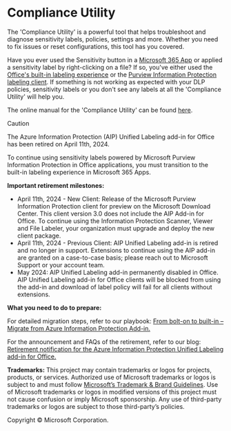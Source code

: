 # Compliance Utility

The 'Compliance Utility' is a powerful tool that helps troubleshoot and diagnose sensitivity labels, policies, settings and more. Whether you need to fix issues or reset configurations, this tool has you covered.

Have you ever used the Sensitivity button in a [Microsoft 365 App](https://www.microsoft.com/en-us/microsoft-365/products-apps-services) or applied a sensitivity label by right-clicking on a file? If so, you've either used the [Office's built-in labeling experience](https://docs.microsoft.com/en-us/microsoft-365/compliance/sensitivity-labels-office-apps?view=o365-worldwide) or the [Purview Information Protection labeling client](https://www.microsoft.com/en-us/download/details.aspx?id=53018). If something is not working as expected with your DLP policies, sensitivity labels or you don't see any labels at all the 'Compliance Utility' will help you.

The online manual for the 'Compliance Utility' can be found [here](https://aka.ms/ComplianceUtility/manual).

> [!CAUTION]
> The Azure Information Protection (AIP) Unified Labeling add-in for Office has been retired on April 11th, 2024.
> 
> To continue using sensitivity labels powered by Microsoft Purview Information Protection in Office applications, you must transition to the built-in labeling experience in Microsoft 365 Apps.
>
> **Important retirement milestones:**
>
> * April 11th, 2024 - New Client: Release of the Microsoft Purview Information Protection client for preview on the Microsoft Download Center. This client version 3.0 does not include the AIP Add-in for Office. To continue using the Information Protection Scanner, Viewer and File Labeler, your organization must upgrade and deploy the new client package.
> * April 11th, 2024 - Previous Client: AIP Unified Labeling add-in is retired and no longer in support. Extensions to continue using the AIP add-in are granted on a case-to-case basis; please reach out to Microsoft Support or your account team.
> * May 2024: AIP Unified Labeling add-in permanently disabled in Office. AIP Unified Labeling add-in for Office clients will be blocked from using the add-in and download of label policy will fail for all clients without extensions.
> 
> **What you need to do to prepare:**
>
> For detailed migration steps, refer to our playbook: [From bolt-on to built-in – Migrate from Azure Information Protection Add-in.](https://microsoft.github.io/ComplianceCxE/playbooks/AIP2MIPPlaybook/)
>
> For the announcement and FAQs of the retirement, refer to our blog: [Retirement notification for the Azure Information Protection Unified Labeling add-in for Office.](https://techcommunity.microsoft.com/t5/security-compliance-and-identity/retirement-notification-for-the-azure-information-protection/ba-p/3791908)

**Trademarks:** This project may contain trademarks or logos for projects, products, or services. Authorized use of Microsoft trademarks or logos is subject to and must follow [Microsoft’s Trademark & Brand Guidelines](https://www.microsoft.com/en-us/legal/intellectualproperty/trademarks/usage/general). Use of Microsoft trademarks or logos in modified versions of this project must not cause confusion or imply Microsoft sponsorship. Any use of third-party trademarks or logos are subject to those third-party’s policies.

Copyright © Microsoft Corporation.
